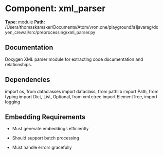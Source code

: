 # Component: xml_parser

**Type:** module
**Path:** /Users/thomaskamsker/Documents/Atom/vron.one/playground/a1javarag/doyen_crewai/src/preprocessing/xml_parser.py


## Documentation
Doxygen XML parser module for extracting code documentation and relationships.











## Dependencies
import os, from dataclasses import dataclass, from pathlib import Path, from typing import Dict, List, Optional, from xml.etree import ElementTree, import logging





## Embedding Requirements

- Must generate embeddings efficiently

- Should support batch processing

- Must handle errors gracefully

 